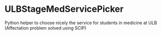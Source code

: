 # ULBStageMedServicePicker
Python helper to choose nicely the service for students in medicine at ULB (Affectation problem solved using SCIP)
